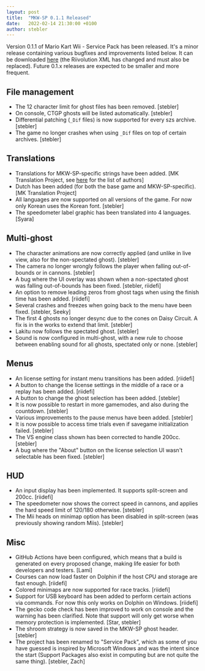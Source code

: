 ```yaml
---
layout: post
title:  "MKW-SP 0.1.1 Released"
date:   2022-02-14 21:30:00 +0100
author: stebler
---
```


Version 0.1.1 of Mario Kart Wii - Service Pack has been released. It's a minor release containing various bugfixes and improvements listed below. It can be downloaded [here](https://github.com/stblr/mkw-sp/releases/download/v0.1/mkw-sp-v0.1.1.zip) (the Riivolution XML has changed and must also be replaced). Future 0.1.x releases are expected to be smaller and more frequent.

## File management

- The 12 character limit for ghost files has been removed. [stebler]
- On console, CTGP ghosts will be listed automatically. [stebler]
- Differential patching (`_Dif` files) is now supported for every szs archive. [stebler]
- The game no longer crashes when using `_Dif` files on top of certain archives. [stebler]

## Translations

- Translations for MKW-SP-specific strings have been added. [MK Translation Project, see [here](https://docs.google.com/spreadsheets/d/1RL-Hre4N3SsjssjN0NvwV8UZm_Dx5jiuMXV5grPwMjQ/edit#gid=804064824) for the list of authors]
- Dutch has been added (for both the base game and MKW-SP-specific). [MK Translation Project]
- All languages are now supported on all versions of the game. For now only Korean uses the Korean font. [stebler]
- The speedometer label graphic has been translated into 4 languages. [Syara]

## Multi-ghost

- The character animations are now correctly applied (and unlike in live view, also for the non-spectated ghost). [stebler]
- The camera no longer wrongly follows the player when falling out-of-bounds or in cannons. [stebler]
- A bug where the UI overlay was shown when a non-spectated ghost was falling out-of-bounds has been fixed. [stebler, riidefi]
- An option to remove leading zeros from ghost tags when using the finish time has been added. [riidefi]
- Several crashes and freezes when going back to the menu have been fixed. [stebler, Seeky]
- The first 4 ghosts no longer desync due to the cones on Daisy Circuit. A fix is in the works to extend that limit. [stebler]
- Lakitu now follows the spectated ghost. [stebler]
- Sound is now configured in multi-ghost, with a new rule to choose between enabling sound for all ghosts, spectated only or none. [stebler]

## Menus

- An license setting for instant menu transitions has been added. [riidefi]
- A button to change the license settings in the middle of a race or a replay has been added. [riidefi]
- A button to change the ghost selection has been added. [stebler]
- It is now possible to restart in more gamemodes, and also during the countdown. [stebler]
- Various improvements to the pause menus have been added. [stebler]
- It is now possible to access time trials even if savegame initialization failed. [stebler]
- The VS engine class shown has been corrected to handle 200cc. [stebler]
- A bug where the "About" button on the license selection UI wasn't selectable has been fixed. [stebler]

## HUD

- An input display has been implemented. It supports split-screen and 200cc. [riidefi]
- The speedometer now shows the correct speed in cannons, and applies the hard speed limit of 120/180 otherwise. [stebler]
- The Mii heads on minimap option has been disabled in split-screen (was previously showing random Miis). [stebler]

## Misc

- GitHub Actions have been configured, which means that a build is generated on every proposed change, making life easier for both developers and testers. [Lami]
- Courses can now load faster on Dolphin if the host CPU and storage are fast enough. [riidefi]
- Colored minimaps are now supported for race tracks. [riidefi]
- Support for USB keyboard has been added to perform certain actions via commands. For now this only works on Dolphin on Windows. [riidefi]
- The gecko code check has been improved to work on console and the warning has been clarified. Note that support will only get worse when memory protection is implemented. [Star, stebler]
- The shroom strategy is now saved in the MKW-SP ghost header. [stebler]
- The project has been renamed to "Service Pack", which as some of you have guessed is inspired by Microsoft Windows and was the intent since the start (Support Packages also exist in computing but are not quite the same thing). [stebler, Zach]
